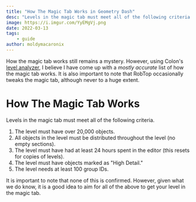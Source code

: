 ```yaml
---
title: "How The Magic Tab Works in Geometry Dash"
desc: "Levels in the magic tab must meet all of the following criteria. 20,000 objects, no empty parts, at least 24 hours spent in the editor, and more criteria."
image: https://i.imgur.com/YyEMgVj.png
date: 2022-03-13
tags:
    - guide
author: moldymacaronix
---
```


How the magic tab works still remains a mystery. However, using Colon's [level analyzer](), I believe I have come up with a *mostly accurate* list of how the magic tab works. It is also important to note that RobTop occasionally tweaks the magic tab, although never to a huge extent.

# How The Magic Tab Works

Levels in the magic tab must meet all of the following criteria.

1. The level must have over 20,000 objects.
2. All objects in the level must be distributed throughout the level (no empty sections).
3. The level must have had at least 24 hours spent in the editor (this resets for copies of levels).
4. The level must have objects marked as "High Detail."
5. The level needs at least 100 group IDs.

It is important to note that none of this is confirmed. However, given what we do know, it is a good idea to aim for all of the above to get your level in the magic tab.